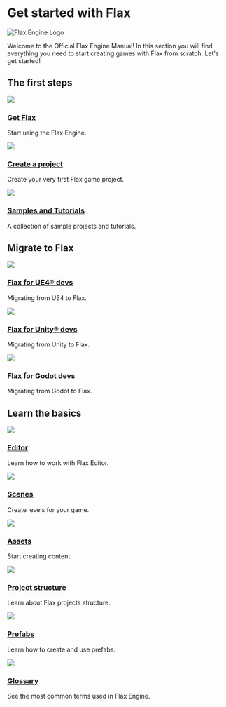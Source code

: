 # Get started with Flax

![Flax Engine Logo](media/flax-title.jpg)

Welcome to the Official Flax Engine Manual! In this section you will find everything you need to start creating games with Flax from scratch. Let's get started!

## The first steps

<div class="frontpage">

<div class="frontpage-section">
<a href="get-flax.md"><img src="media/get-flax-icon.jpg"></a>
<h3><a href="get-flax.md">Get Flax</a></h3>
<p>Start using the Flax Engine.</p>
</div>

<div class="frontpage-section">
<a href="create-a-project.md"><img src="media/create-a-project-icon.jpg"></a>
<h3><a href="create-a-project.md">Create a project</a></h3>
<p>Create your very first Flax game project.</p>
</div>

<div class="frontpage-section">
<a href="../samples-tutorials/index.md"><img src="../samples-tutorials/media/icon.jpg"></a>
<h3><a href="../samples-tutorials/index.md">Samples and Tutorials</a></h3>
<p>A collection of sample projects and tutorials.</p>
</div>

</div>

## Migrate to Flax

<div class="frontpage">

<div class="frontpage-section">
<a href="flax-for-ue4-devs/index.md"><img src="flax-for-ue4-devs/media/icon.jpg"></a>
<h3><a href="flax-for-ue4-devs/index.md">Flax for UE4® devs</a></h3>
<p>Migrating from UE4 to Flax.</p>
</div>

<div class="frontpage-section">
<a href="flax-for-unity-devs/index.md"><img src="flax-for-unity-devs/media/icon.jpg"></a>
<h3><a href="flax-for-unity-devs/index.md">Flax for Unity® devs</a></h3>
<p>Migrating from Unity to Flax.</p>
</div>

<div class="frontpage-section">
<a href="flax-for-godot-devs/index.md"><img src="flax-for-godot-devs/media/icon.jpg"></a>
<h3><a href="flax-for-godot-devs/index.md">Flax for Godot devs</a></h3>
<p>Migrating from Godot to Flax.</p>
</div>

</div>

## Learn the basics

<div class="frontpage">

<div class="frontpage-section">
<a href="editor.md"><img src="../editor/media/icon.jpg"></a>
<h3><a href="editor.md">Editor</a></h3>
<p>Learn how to work with Flax Editor.</p>
</div>

<div class="frontpage-section">
<a href="scenes/index.md"><img src="scenes/media/icon.jpg"></a>
<h3><a href="scenes/index.md">Scenes</a></h3>
<p>Create levels for your game.</p>
</div>

<div class="frontpage-section">
<a href="assets/index.md"><img src="assets/media/icon.jpg"></a>
<h3><a href="assets/index.md">Assets</a></h3>
<p>Start creating content.</p>
</div>

<div class="frontpage-section">
<a href="project-structure.md"><img src="media/project-structure-icon.jpg"></a>
<h3><a href="project-structure.md">Project structure</a></h3>
<p>Learn about Flax projects structure.</p>
</div>

<div class="frontpage-section">
<a href="prefabs/index.md"><img src="prefabs/media/icon.jpg"></a>
<h3><a href="prefabs/index.md">Prefabs</a></h3>
<p>Learn how to create and use prefabs.</p>
</div>

<div class="frontpage-section">
<a href="glossary.md"><img src="media/glossary-icon.jpg"></a>
<h3><a href="glossary.md">Glossary</a></h3>
<p>See the most common terms used in Flax Engine.</p>
</div>

</div>
